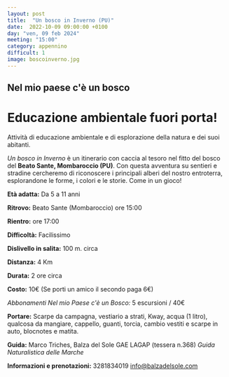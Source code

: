 ```yaml
---
layout: post
title:  "Un bosco in Inverno (PU)"
date:  2022-10-09 09:00:00 +0100
day: "ven, 09 feb 2024"
meeting: "15:00"
category: appennino 
difficult: 1
image: boscoinverno.jpg
---
```


## Nel mio paese c'è un bosco
# Educazione ambientale fuori porta! 

Attività di educazione ambientale e di esplorazione della natura e dei suoi abitanti.

*Un bosco in Inverno* è un itinerario con caccia al tesoro nel fitto del bosco del **Beato Sante, Mombaroccio (PU)**.
Con questa avventura su sentieri e stradine cercheremo di riconoscere i principali alberi del nostro entroterra, esplorandone le forme, i colori e le storie. Come in un gioco!

**Età adatta:** Da 5 a 11 anni 

**Ritrovo:** Beato Sante (Mombaroccio) ore 15:00

**Rientro:** ore 17:00 

**Difficoltà:** Facilissimo 

**Dislivello in salita:**  100 m. circa

**Distanza:** 4 Km

**Durata:** 2 ore circa

**Costo:** 10€ (Se porti un amico il secondo paga 6€)

*Abbonamenti Nel mio Paese c'è un Bosco:* 5 escursioni / 40€

**Portare:** Scarpe da campagna, vestiario a strati, Kway, acqua (1 litro), qualcosa da mangiare, cappello, guanti, torcia, cambio vestiti e scarpe in auto, blocnotes e matita. 

**Guida:** Marco Triches, Balza del Sole GAE LAGAP (tessera n.368)
*Guida Naturalistica delle Marche*

**Informazioni e prenotazioni:** 3281834019 info@balzadelsole.com
